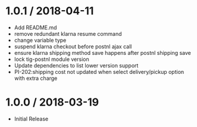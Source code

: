
1.0.1 / 2018-04-11
==================

  * Add README.md
  * remove redundant klarna resume command
  * change variable type
  * suspend klarna checkout before postnl ajax call
  * ensure klarna shipping method save happens after postnl shipping save
  * lock tig-postnl module version
  * Update dependencies to list lower version support
  * PI-202:shipping cost not updated when select delivery/pickup option with extra charge

1.0.0 / 2018-03-19
==================

  * Initial Release

